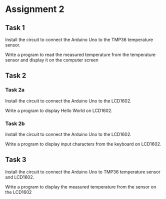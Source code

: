 # Assignment 2
## Task 1
Install the circuit to connect the Arduino Uno to the TMP36 temperature sensor.

Write a program to read the measured temperature from the temperature sensor and display it on the computer screen
## Task 2
### Task 2a
Install the circuit to connect the Arduino Uno to the LCD1602.

Write a program to display Hello World on LCD1602.

### Task 2b
Install the circuit to connect the Arduino Uno to the LCD1602.

Write a program to display input characters from the keyboard on LCD1602.
## Task 3
Install the circuit to connect the Arduino Uno to TMP36 temperature sensor and LCD1602.

Write a program to display the measured temperature from the sensor on the LCD1602